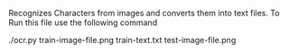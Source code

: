 Recognizes Characters from images and converts them into text files.
To Run this file use the following command

./ocr.py train-image-file.png train-text.txt test-image-file.png